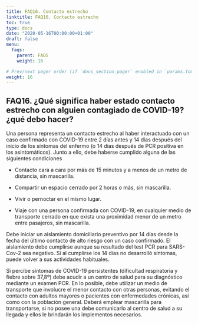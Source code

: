 ```yaml
---
title: FAQ16. Contacto estrecho
linktitle: FAQ16. Contacto estrecho
toc: true
type: docs
date: "2020-05-16T00:00:00+01:00"
draft: false
menu:
  faqs:
    parent: FAQS
    weight: 16

# Prev/next pager order (if `docs_section_pager` enabled in `params.toml`)
weight: 16
---
```


## FAQ16. ¿Qué significa haber estado contacto estrecho con alguien contagiado de COVID-19? ¿qué debo hacer?

Una persona representa un contacto estrecho al haber interactuado con un caso confirmado con COVID-19 entre 2 días antes y 14 días después del inicio de los síntomas del enfermo (o 14 días después de PCR positiva en los asintomáticos). Junto a ello, debe haberse cumplido alguna de las siguientes condiciones

- Contacto cara a cara por más de 15 minutos y a menos de un metro de distancia, sin mascarilla.

-	Compartir un espacio cerrado por 2 horas o más, sin mascarilla.

-	Vivir o pernoctar en el mismo lugar.

-	Viaje con una persona confirmada con COVID-19, en cualquier medio de transporte cerrado en que exista una proximidad menor de un metro entre pasajeros, sin mascarilla.

Debe iniciar un aislamiento domiciliario preventivo por 14 días desde la fecha del último contacto de alto riesgo con un caso confirmado. El aislamiento debe cumplirse aunque su resultado del test PCR para SARS-Cov-2 sea negativo. Si al cumplirse los 14 días no desarrolló síntomas, puede volver a sus actividades habituales.

Si percibe síntomas de COVID-19 persistentes (dificultad respiratoria y fiebre sobre 37,8º) debe acudir a un centro de salud para su diagnóstico mediante un examen PCR. En lo posible, debe utilizar un medio de transporte que involucre el menor contacto con otras personas, evitando el contacto con adultos mayores o pacientes con enfermedades crónicas, así como con la población general. Deberá emplear mascarilla para transportarse, si no posee una debe comunicarlo al centro de salud a su llegada y ellos le brindarán los implementos necesarios.

